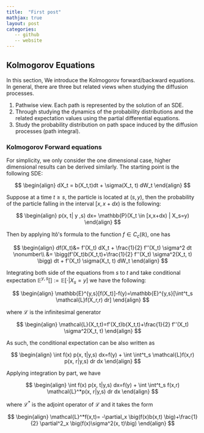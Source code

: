 ```yaml
---
title:  "First post"
mathjax: true
layout: post
categories:
   -- github
   -- website
---
```


## Kolmogorov Equations
In this section, We introduce the Kolmogorov forward/backward equations. In general, there are three but related views when studying the diffusion processes. 

1. Pathwise view. Each path is represented by the solution of an SDE. 
2. Through studying the dynamics of the probability distributions and the related expectation values using the partial differential equations. 
3. Study the probability distribution on path space induced by the diffusion processes (path integral).


### Kolmogorov Forward equations
For simplicity, we only consider the one dimensional case, higher dimensional results can be derived similarly. 
The starting point is the following SDE: 

$$
\begin{align}
	dX_t = b(X_t,t)dt + \sigma(X_t, t) dW_t
\end{align}
$$

Suppose at a time $t\geq s$, the particle is located at $(s, y)$, then the probability of the particle falling in the interval $[x,x+dx)$ is the following: 

$$
\begin{align}
	p(x, t| y ,s) dx= \mathbb{P}(X_t \in [x,x+dx) | X_s=y)
\end{align}
$$

Then by applying Itô's formula to the function $f\in C_c(\mathbb{R})$, one has 

$$
\begin{align}
	df(X_t)&= f'(X_t) dX_t + \frac{1}{2} f''(X_t) \sigma^2 dt \nonumber\\
	  &= \bigg(f'(X_t)b(X_t,t)+\frac{1}{2} f''(X_t) \sigma^2(X_t, t) \bigg) dt + f'(X_t) \sigma(X_t, t) dW_t
\end{align}
$$

Integrating both side of the equations from $s$ to $t$ and take conditional expectation $\mathbb{E}^{y,s}[]:=\mathbb{E}[\cdot | X_s=y]$
we have the following: 

$$
\begin{align}
	\mathbb{E}^{y,s}[f(X_t)]-f(y)=\mathbb{E}^{y,s}[\int^t_s \mathcal{L}f(X_r,r) dr]
\end{align}
$$

where $\mathcal{L}$ is the infinitesimal generator

$$
\begin{align}
	\mathcal{L}(X_t,t)=f'(X_t)b(X_t,t)+\frac{1}{2} f''(X_t) \sigma^2(X_t, t)
\end{align}
$$

As such, the conditional expectation can be also written as 

$$
\begin{align}
	\int f(x) p(x, t|y,s) dx=f(y) + \int \int^t_s \mathcal{L}f(x,r) p(x, r|y,s) dr dx
\end{align}
$$

Applying integration by part, we have 

$$
\begin{align}
	\int f(x) p(x, t|y,s) dx=f(y) + \int \int^t_s f(x,r) \mathcal{L}^*p(x, r|y,s) dr dx
\end{align}
$$

where $\mathcal{L}^*$ is the adjoint operator of $\mathcal{L}$ and it takes the form

$$
\begin{align}
	\mathcal{L}^*f(x,t)= -\partial_x \big(f(x)b(x,t) \big)+\frac{1}{2} \partial^2_x \big(f(x)\sigma^2(x, t)\big)
\end{align}
$$















